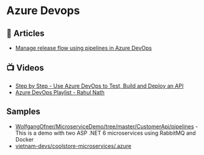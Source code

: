 # Azure Devops

## 📝 Articles
- [Manage release flow using pipelines in Azure DevOps](https://daniel-krzyczkowski.github.io/Manage-Release-Flow-Using-Pipelines-In-Azure-DevOps/)

## 📺 Videos
- [Step by Step - Use Azure DevOps to Test, Build and Deploy an API](https://www.youtube.com/watch?v=SOtC1VLZKm4)
- [Azure DevOps Playlist - Rahul Nath](https://www.youtube.com/playlist?list=PL59L9XrzUa-m7AFDgjWuwm6exyCklc03U)

## Samples
- [WolfgangOfner/MicroserviceDemo/tree/master/CustomerApi/pipelines](https://github.com/WolfgangOfner/MicroserviceDemo/tree/master/CustomerApi/pipelines) - This is a demo with two ASP .NET 6 microservices using RabbitMQ and Docker
- [vietnam-devs/coolstore-microservices/.azure](https://github.com/vietnam-devs/coolstore-microservices/tree/main/.azure)